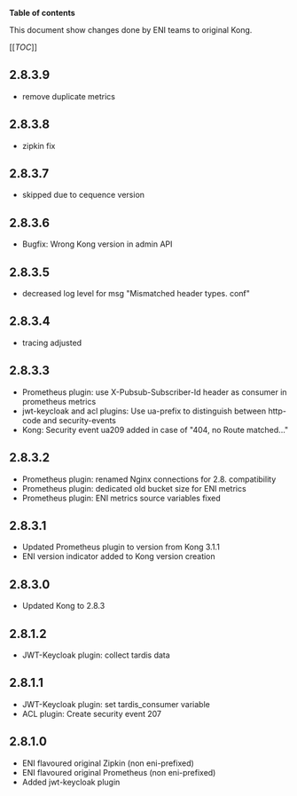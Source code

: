**Table of contents**

This document show changes done by ENI teams to original Kong.

[[_TOC_]]
## 2.8.3.9
- remove duplicate metrics

## 2.8.3.8
- zipkin fix

## 2.8.3.7
- skipped due to cequence version

## 2.8.3.6
 - Bugfix: Wrong Kong version in admin API

## 2.8.3.5
 - decreased log level for msg "Mismatched header types. conf"

## 2.8.3.4
 - tracing adjusted

## 2.8.3.3
 - Prometheus plugin: use X-Pubsub-Subscriber-Id header as consumer in prometheus metrics
 - jwt-keycloak and acl plugins: Use ua-prefix to distinguish between http-code and security-events
 - Kong: Security event ua209 added in case of "404, no Route matched..."

## 2.8.3.2
 - Prometheus plugin: renamed Nginx connections for 2.8. compatibility
 - Prometheus plugin: dedicated old bucket size for ENI metrics
 - Prometheus plugin: ENI metrics source variables fixed

## 2.8.3.1
 - Updated Prometheus plugin to version from Kong 3.1.1
 - ENI version indicator added to Kong version creation

## 2.8.3.0
 - Updated Kong to 2.8.3

## 2.8.1.2
 - JWT-Keycloak plugin: collect tardis data

## 2.8.1.1
 - JWT-Keycloak plugin: set tardis_consumer variable
 - ACL plugin: Create security event 207

## 2.8.1.0
 - ENI flavoured original Zipkin (non eni-prefixed)
 - ENI flavoured original Prometheus (non eni-prefixed)
 - Added jwt-keycloak plugin

